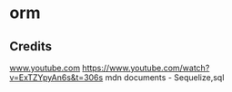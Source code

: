 # orm

## Credits

www.youtube.com https://www.youtube.com/watch?v=ExTZYpyAn6s&t=306s
mdn documents - Sequelize,sql 